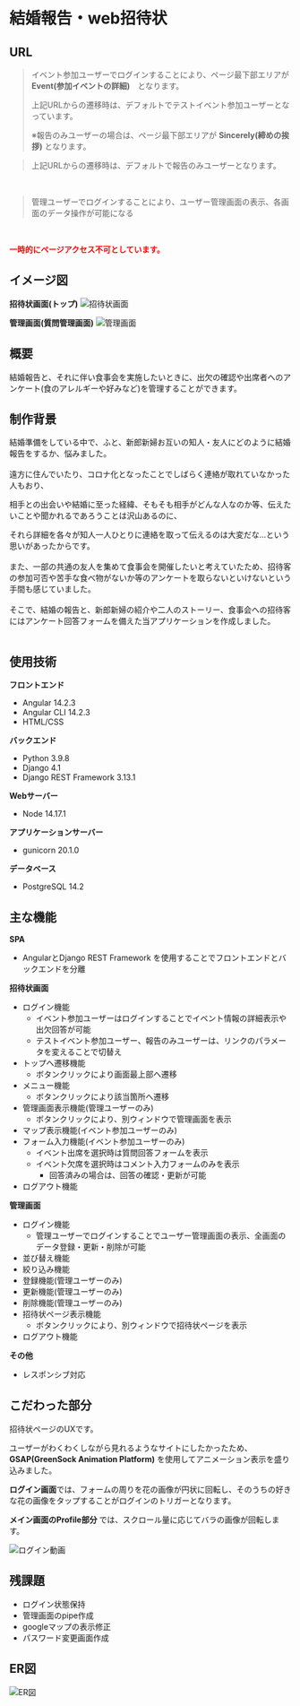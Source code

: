 # 結婚報告・web招待状

## URL

<!-- **[招待状画面(テストイベント参加ユーザーの表示)](https://wedding-front.herokuapp.com/#/main?isTest=true)** -->

 >
 >イベント参加ユーザーでログインすることにより、ページ最下部エリアが **Event(参加イベントの詳細)**　となります。
 >
 >上記URLからの遷移時は、デフォルトでテストイベント参加ユーザーとなっています。
 >
 >
 >※報告のみユーザーの場合は、ページ最下部エリアが **Sincerely(締めの挨拶)** となります。
 >
<!--  >**[招待状画面(報告のみユーザーの表示)](https://wedding-front.herokuapp.com/#/main?onlyRepo=true&&isTest=true)** -->
 >
 >上記URLからの遷移時は、デフォルトで報告のみユーザーとなります。

<br>

<!-- **[管理画面](https://wedding-front.herokuapp.com/#/manageQuestion)** -->
 >管理ユーザーでログインすることにより、ユーザー管理画面の表示、各画面のデータ操作が可能になる
<br>


__<span style="color: red">一時的にページアクセス不可としています。</span>__
<br>

## イメージ図

**招待状画面(トップ)**
![招待状画面](inv_top.png)

**管理画面(質問管理画面)**
![管理画面](manage_ques.png)

## 概要

結婚報告と、それに伴い食事会を実施したいときに、出欠の確認や出席者へのアンケート(食のアレルギーや好みなど)を管理することができます。
<br>

## 制作背景
​
結婚準備をしている中で、ふと、新郎新婦お互いの知人・友人にどのように結婚報告をするか、悩みました。
<br><br>
遠方に住んでいたり、コロナ化となったことでしばらく連絡が取れていなかった人もおり、

相手との出会いや結婚に至った経緯、そもそも相手がどんな人なのか等、伝えたいことや聞かれるであろうことは沢山あるのに、

それら詳細を各々が知人一人ひとりに連絡を取って伝えるのは大変だな...という思いがあったからです。
<br><br>
また、一部の共通の友人を集めて食事会を開催したいと考えていたため、招待客の参加可否や苦手な食べ物がないか等のアンケートを取らないといけないという手間も感じていました。
<br><br>
そこで、結婚の報告と、新郎新婦の紹介や二人のストーリー、食事会への招待客にはアンケート回答フォームを備えた当アプリケーションを作成しました。
<br><br>

## 使用技術

**フロントエンド**
- Angular 14.2.3
- Angular CLI 14.2.3
- HTML/CSS

​**バックエンド**
- Python 3.9.8
- Django 4.1
- Django REST Framework 3.13.1

**Webサーバー**
- Node 14.17.1

**アプリケーションサーバー**
- gunicorn 20.1.0

**データベース**
- PostgreSQL 14.2

## 主な機能

**SPA**
- AngularとDjango REST Framework を使用することでフロントエンドとバックエンドを分離

**招待状画面**
- ログイン機能
    - イベント参加ユーザーはログインすることでイベント情報の詳細表示や出欠回答が可能
    - テストイベント参加ユーザー、報告のみユーザーは、リンクのパラメータを変えることで切替え
- トップへ遷移機能
    - ボタンクリックにより画面最上部へ遷移
- メニュー機能
    - ボタンクリックにより該当箇所へ遷移
- 管理画面表示機能(管理ユーザーのみ)
    - ボタンクリックにより、別ウィンドウで管理画面を表示
- マップ表示機能(イベント参加ユーザーのみ)
- フォーム入力機能(イベント参加ユーザーのみ)
    - イベント出席を選択時は質問回答フォームを表示
    - イベント欠席を選択時はコメント入力フォームのみを表示
        - 回答済みの場合は、回答の確認・更新が可能
- ログアウト機能

**管理画面**
- ログイン機能
    - 管理ユーザーでログインすることでユーザー管理画面の表示、全画面のデータ登録・更新・削除が可能
- 並び替え機能
- 絞り込み機能
- 登録機能(管理ユーザーのみ)
- 更新機能(管理ユーザーのみ)
- 削除機能(管理ユーザーのみ)
- 招待状ページ表示機能
    - ボタンクリックにより、別ウィンドウで招待状ページを表示
- ログアウト機能    

**その他**

- レスポンシブ対応


## こだわった部分
招待状ページのUXです。

ユーザーがわくわくしながら見れるようなサイトにしたかったため、**GSAP(GreenSock Animation Platform)** を使用してアニメーション表示を盛り込みました。

**ログイン画面**では、フォームの周りを花の画像が円状に回転し、そのうちの好きな花の画像をタップすることがログインのトリガーとなります。

**メイン画面のProfile部分** では、スクロール量に応じてバラの画像が回転します。

![ログイン動画](login.gif)

## 残課題
- ログイン状態保持
- 管理画面のpipe作成
- googleマップの表示修正
- パスワード変更画面作成


## ER図

![ER図](er.png)

